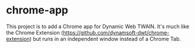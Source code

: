 # chrome-app

This project is to add a Chrome app for Dynamic Web TWAIN. It's much like the Chrome Extension (https://github.com/dynamsoft-dwt/chrome-extension) but runs in an independent window instead of a Chrome Tab.